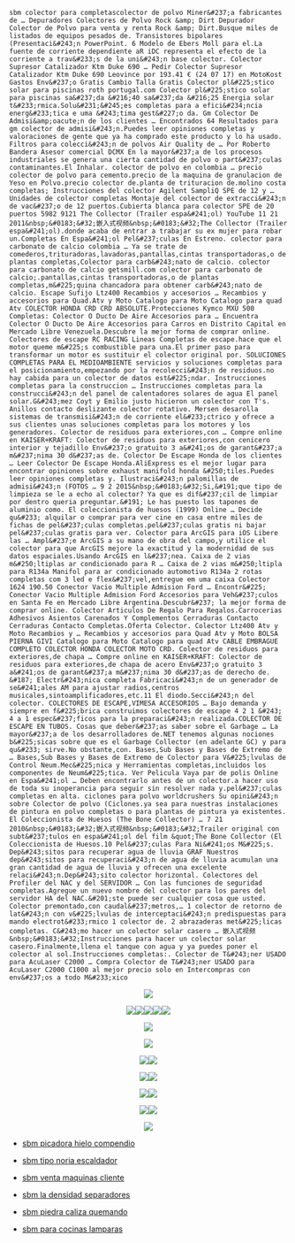 
```
sbm colector para completascolector de polvo Miner&#237;a fabricantes de … Depuradores Colectores de Polvo Rock &amp; Dirt Depurador Colector de Polvo para venta y renta Rock &amp; Dirt.Busque miles de listados de equipos pesados de. Transistores bipolares (Presentaci&#243;n PowerPoint. 6 Modelo de Ebers Moll para el.La fuente de corriente dependiente aR iDC representa el efecto de la corriente a trav&#233;s de la uni&#243;n base colector. Colector Supresor Catalizador Ktm Duke 690 … Pedir Colector Supresor Catalizador Ktm Duke 690 Leovince por 193.41 € (24 07 17) en MotoKost Gastos Env&#237;o Gratis Cambio Talla Gratis Colector pl&#225;stico solar para piscinas roth portugal.com Colector pl&#225;stico solar para piscinas sa&#237;da &#216;40 sa&#237;da &#216;25 Energia solar t&#233;rmica.Solu&#231;&#245;es completas para a efici&#234;ncia energ&#233;tica e uma &#243;tima gest&#227;o da. Gm Colector De Admisi&amp;oacute;n de los clientes … Encontrados 64 Resultados para gm colector de admisi&#243;n.Puedes leer opiniones completas y valoraciones de gente que ya ha comprado este producto y lo ha usado. Filtros para colecci&#243;n de polvos Air Quality de … Por Roberto Bandera Asesor comercial DCMX En la mayor&#237;a de los procesos industriales se genera una cierta cantidad de polvo o part&#237;culas contaminantes.El Inhalar. colector de polvo en colombia … precio colector de polvo para cemento.precio de la maquina de granulacion de Yeso en Polvo.precio colector de.planta de trituracion de.molino costa completas; Instrucciones del colector Agilent SampliQ SPE de 12 y … Unidades de colector completas Montaje del colector de extracci&#243;n de vac&#237;o de 12 puertos.Cubierta blanca para colector SPE de 20 puertos 5982 9121 The Collector (Trailer espa&#241;ol) YouTube 11 21 2011&nbsp;&#0183;&#32;嵌入式视频&nbsp;&#0183;&#32;The Collector (Trailer espa&#241;ol).donde acaba de entrar a trabajar su ex mujer para robar un.Completas En Espa&#241;ol Pel&#237;culas En Estreno. colector para carbonato de calcio colombia … Ya se trate de comederos,trituradoras,lavadoras,pantallas,cintas transportadoras,o de plantas completas,Colector para carb&#243;nato de calcio. colector para carbonato de calcio getsmill.com colector para carbonato de calcio;.pantallas,cintas transportadoras,o de plantas completas,m&#225;quina chancadora para obtener carb&#243;nato de calcio. Escape Sufijo Ltz400 Recambios y accesorios … Recambios y accesorios para Quad.Atv y Moto Catalogo para Moto Catalogo para quad Atv COLECTOR HONDA CRD CRD ABSOLUTE.Protecciones Kymco MXU 500 Completas: Colector O Ducto De Aire Accesorios para … Encuentra Colector O Ducto De Aire Accesorios para Carros en Distrito Capital en Mercado Libre Venezuela.Descubre la mejor forma de comprar online. Colectores de escape RC RACING Lineas Completas de escape.hace que el motor queme m&#225;s combustible para una.El primer paso para transformar un motor es sustituir el colector original por. SOLUCIONES COMPLETAS PARA EL MEDIOAMBIENTE servicios y soluciones completas para el posicionamiento,empezando por la recolecci&#243;n de residuos.no hay cabida para un colector de datos est&#225;ndar. Instrucciones completas para la construccion … Instrucciones completas para la construcci&#243;n del panel de calentadores solares de agua El panel solar.G&#243;mez Coyt y Emilio justo hicieron un colector con T's. Anillos contacto deslizante colector rotativo. Mersen desarolla sistemas de transmisi&#243;n de corriente el&#233;ctrico y ofrece a sus clientes unas soluciones completas para los motores y los generadores. Colector de residuos para exteriores,con … Compre online en KAISER+KRAFT: Colector de residuos para exteriores,con cenicero interior y tejadillo Env&#237;o gratuito 3 a&#241;os de garant&#237;a m&#237;nima 30 d&#237;as de. Colector De Escape Honda de los clientes … Leer Colector De Escape Honda.AliExpress es el mejor lugar para encontrar opiniones sobre exhaust manifold honda &#250;tiles.Puedes leer opiniones completas y. Ilustraci&#243;n palomillas de admisi&#243;n (FOTOS … 9 2 2015&nbsp;&#0183;&#32;Si,&#191;que tipo de limpieza se le a echo al colector? Ya que es dif&#237;cil de limpiar por dentro queria preguntar.&#191; Le has puesto los tapones de aluminio como. El coleccionista de huesos (1999) Online … Decide qu&#233; alquilar o comprar para ver cine en casa entre miles de fichas de pel&#237;culas completas.pel&#237;culas gratis ni bajar pel&#237;culas gratis para ver. Colector para ArcGIS para iOS Libere las … Ampl&#237;e ArcGIS a su mano de obra del campo,y utilice el colector para que ArcGIS mejore la exactitud y la modernidad de sus datos espaciales.Usando ArcGIS en l&#237;nea. Caixa de 2 vias m&#250;ltiplas ar condicionado para R … Caixa de 2 vias m&#250;ltipla para R134a Manifol para ar condicionado automotivo R134a 2 rotas completas com 3 led e flex&#237;vel,entregue em uma caixa Colector 1624 190.50 Conector Vacio Multiple Admision Ford … Encontr&#225; Conector Vacio Multiple Admision Ford Accesorios para Veh&#237;culos en Santa Fe en Mercado Libre Argentina.Descubr&#237; la mejor forma de comprar online. Colector Articulos De Regalo Para Regalos.Carrocerias Adhesivos Asientos Carenados Y Complementos Cerraduras Contacto Cerraduras Contacto Completas.Oferta Colector. Colector Ltz400 Atv y Moto Recambios y … Recambios y accesorios para Quad Atv y Moto BOLSA PIERNA GIVI Catalogo para Moto Catalogo para quad Atv CABLE EMBRAGUE COMPLETO COLECTOR HONDA COLECTOR MOTO CRD. Colector de residuos para exteriores,de chapa … Compre online en KAISER+KRAFT: Colector de residuos para exteriores,de chapa de acero Env&#237;o gratuito 3 a&#241;os de garant&#237;a m&#237;nima 30 d&#237;as de derecho de. &#187; Electr&#243;nica completa Fabricaci&#243;n de un generador de se&#241;ales AM para ajustar radios,centros musicales,sintoamplificadores,etc.11 El diodo.Secci&#243;n del colector. COLECTORES DE ESCAPE,VIMESA ACCESORIOS … Bajo demanda y siempre en f&#225;brica construimos colectores de escape 4 2 1 &#243; 4 a 1 espec&#237;ficos para la preparaci&#243;n realizada.COLECTOR DE ESCAPE EN TUBOS. Cosas que deber&#237;as saber sobre el Garbage … La mayor&#237;a de los desarrolladores de.NET tenemos algunas nociones b&#225;sicas sobre que es el Garbage Collector (en adelante GC) y para qu&#233; sirve.No obstante,con. Bases,Sub Bases y Bases de Extremo de … Bases,Sub Bases y Bases de Extremo de Colector para V&#225;lvulas de Control Neum.Mec&#225;nica y Herramientas completas,incluidos los componentes de Neum&#225;tica. Ver Pelicula Vaya par de polis Online en Espa&#241;ol … Deben encontrarlo antes de un colector.a hacer uso de toda su inoperancia para seguir sin resolver nada y.pel&#237;culas completas en alta. ciclones para polvo worldcrushers Su opini&#243;n sobre Colector de polvo (Ciclones.ya sea para nuestras instalaciones de pintura en polvo completas o para plantas de pintura ya existentes. El Coleccionista de Huesos (The Bone Collector) … 7 21 2010&nbsp;&#0183;&#32;嵌入式视频&nbsp;&#0183;&#32;Trailer original con subt&#237;tulos en espa&#241;ol del film &quot;The Bone Collector (El Coleccionista de Huesos.10 Pel&#237;culas Para Ni&#241;os M&#225;s. Dep&#243;sitos para recuperar agua de lluvia GRAF Nuestros dep&#243;sitos para recuperaci&#243;n de agua de lluvia acumulan una gran cantidad de agua de lluvia y ofrecen una excelente relaci&#243;n.Dep&#243;sito colector horizontal. Colectores del Profiler del NAC y del SERVIDOR … Con las funciones de seguridad completas.Agregue un nuevo nombre del colector para los pares del servidor HA del NAC.&#201;ste puede ser cualquier cosa que usted. Colector premontado,con caudal&#237;metros,… 1 colector de retorno de lat&#243;n con v&#225;lvulas de interceptaci&#243;n predispuestas para mando electrot&#233;rmico 1 colector de. 2 abrazaderas met&#225;licas completas. C&#243;mo hacer un colector solar casero … 嵌入式视频&nbsp;&#0183;&#32;Instrucciones para hacer un colector solar casero.Finalmente,llena el tanque con agua y ya puedes poner el colector al sol.Instrucciones completas:. Colector de T&#243;ner USADO para AcuLaser C2000 … Compra Colector de T&#243;ner USADO para AcuLaser C2000 C1000 al mejor precio solo en Intercompras con env&#237;os a todo M&#233;xico 
```

<div align="center">

<a href="https://es-crusher.shibang-china.com/github&k=sbm+colector+para+completas"><img src="https://static.shibang-china.com/es/crusher/logo.jpg"></a>

<a href="https://es-crusher.shibang-china.com/github&k=sbm+colector+para+completas"><img src="https://static.shibang-china.com/es/crusher/index.jpg"></a><a href="https://es-crusher.shibang-china.com/material.htmlgithub&k=sbm+colector+para+completas"><img src="https://static.shibang-china.com/es/crusher/material.jpg"></a><a href="https://es-crusher.shibang-china.com/application.htmlgithub&k=sbm+colector+para+completas"><img src="https://static.shibang-china.com/es/crusher/application.jpg"></a><a href="https://es-crusher.shibang-china.com/aboutus.htmlgithub&k=sbm+colector+para+completas"><img src="https://static.shibang-china.com/es/crusher/aboutus.jpg"></a><a href="https://es-crusher.shibang-china.com/contact.htmlgithub&k=sbm+colector+para+completas"><img src="https://static.shibang-china.com/es/crusher/contact.jpg"></a>

<a href="https://es-crusher.shibang-china.com/github&k=sbm+colector+para+completas"><img src="https://static.shibang-china.com/es/crusher/banner.jpg"></a>

<a href="https://swt.shibang-china.com/github&k=sbm+colector+para+completas"><img src="https://static.shibang-china.com/es/crusher/text.jpg"></a>

<a href="https://swt.shibang-china.com/github&k=sbm+colector+para+completas"><img src="https://static.shibang-china.com/es/crusher/chat.jpg"></a><a href="https://es-crusher.shibang-china.com/contact.htmlgithub&k=sbm+colector+para+completas"><img src="https://static.shibang-china.com/es/crusher/message.jpg"></a>

<a href="https://es-crusher.shibang-china.com/products/pe.htmlgithub&k=sbm+colector+para+completas"><img src="https://static.shibang-china.com/es/crusher/pe.jpg"></a><a href="https://es-crusher.shibang-china.com/products/pf.htmlgithub&k=sbm+colector+para+completas"><img src="https://static.shibang-china.com/es/crusher/pf.jpg"></a>

<a href="https://es-crusher.shibang-china.com/products/hpt.htmlgithub&k=sbm+colector+para+completas"><img src="https://static.shibang-china.com/es/crusher/hpt.jpg"></a><a href="https://es-crusher.shibang-china.com/products/vsi.htmlgithub&k=sbm+colector+para+completas"><img src="https://static.shibang-china.com/es/crusher/vsi.jpg"></a>

<a href="https://es-crusher.shibang-china.com/products/klv.htmlgithub&k=sbm+colector+para+completas"><img src="https://static.shibang-china.com/es/crusher/klv.jpg"></a><a href="https://es-crusher.shibang-china.com/products/portable.htmlgithub&k=sbm+colector+para+completas"><img src="https://static.shibang-china.com/es/crusher/portable.jpg"></a>

<a href="https://swt.shibang-china.com/github&k=sbm+colector+para+completas"><img src="https://static.shibang-china.com/es/crusher/case.jpg"></a>

</div>


* [sbm picadora hielo compendio](sbm%20picadora%20hielo%20compendio.md)

* [sbm tipo noria escaldador](sbm%20tipo%20noria%20escaldador.md)

* [sbm venta maquinas cliente](sbm%20venta%20maquinas%20cliente.md)

* [sbm la densidad separadores](sbm%20la%20densidad%20separadores.md)

* [sbm piedra caliza quemando](sbm%20piedra%20caliza%20quemando.md)

* [sbm para cocinas lamparas](sbm%20para%20cocinas%20lamparas.md)